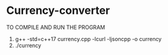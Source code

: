 # Currency-converter

TO COMPILE AND RUN THE PROGRAM
1)  g++ -std=c++17 currency.cpp -lcurl -ljsoncpp -o currency
2)  ./currency
